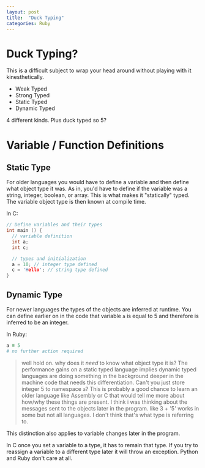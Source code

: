 ```yaml
---
layout: post
title:  "Duck Typing"
categories: Ruby
---
```

# Duck Typing?

This is a difficult subject to wrap your head around without playing with it kinesthetically.

- Weak Typed
- Strong Typed
- Static Typed
- Dynamic Typed

4 different kinds. Plus duck typed so 5?
# Variable / Function Definitions

## Static Type
For older languages you would have to define a variable and then define what object
type it was. As in, you'd have to define if the variable was a string,
integer, boolean, or array. This is what makes it "statically" typed. The variable object type
is then known at compile time.

In C:
```C
// Define variables and their types
int main () {
  // variable definition
  int a;
  int c;

  // types and initialization
  a = 10; // integer type defined
  c = 'Hello'; // string type defined
}
```

## Dynamic Type
For newer languages the types of the objects are inferred at runtime. You can define
earlier on in the code that variable `a` is equal to 5 and therefore is inferred to be an integer.

In Ruby:
```ruby
a = 5
# no further action required
```

> well hold on. why does it _need_ to know what object type it is? The performance gains on a static
typed language implies dynamic typed languages are doing something in the background
deeper in the machine code that needs this differentiation. Can't you just
store integer 5 to namespace `a`? This is probably a good chance to learn an older
language like Assembly or C that would tell me more about how/why these things are present.
I think i was thinking about the messages sent to the objects later in the program.
like 3 + '5' works in some but not all languages. I don't think that's what type is
referring to.

This distinction also applies to variable changes later in the program.

In C once you set a variable to a type, it has to remain that type. If you try to
reassign a variable to a different type later it will throw an exception. Python and
Ruby don't care at all.
